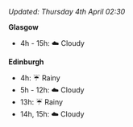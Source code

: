 *Updated: Thursday 4th April 02:30*

**Glasgow**

* 4h - 15h: :cloud: Cloudy

**Edinburgh**

* 4h: :umbrella: Rainy
* 5h - 12h: :cloud: Cloudy
* 13h: :umbrella: Rainy
* 14h, 15h: :cloud: Cloudy
